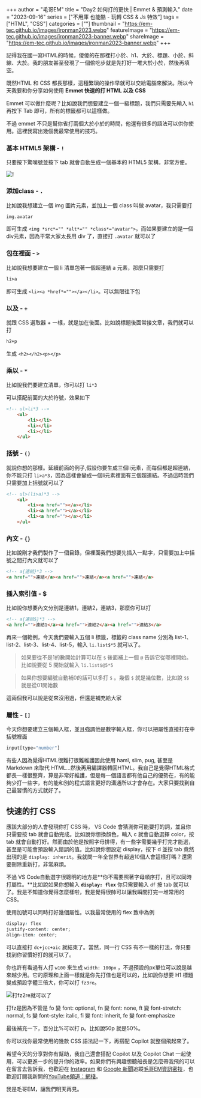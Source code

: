 +++
author = "毛哥EM"
title = "Day2 如何打的更快 | Emmet & 預測輸入"
date = "2023-09-16"
series = ["不用庫 也能酷 - 玩轉 CSS & Js 特效"]
tags = ["HTML", "CSS"]
categories = [""]
thumbnail = "https://em-tec.github.io/images/ironman2023.webp"
featureImage = "https://em-tec.github.io/images/ironman2023-banner.webp"
shareImage = "https://em-tec.github.io/images/ironman2023-banner.webp"
+++

記得我在國一寫HTML的時候，傻傻的在那裡打小於、h1、大於、標題、小於、斜線、大於。我的朋友甚至發現了一個偷吃步就是先打好一堆大於小於，然後再填空。

既然HTML 和  CSS 都長那樣，這種繁瑣的操作早就可以交給電腦來解決。所以今天我要和你分享如何使用 **Emmet 快速的打 HTML 以及** **CSS**

Emmet 可以做什麼呢？比如說我們想要建立一個一級標題，我們只需要先輸入 `h1` 再按下 Tab 即可，所有的標籤都可以這樣做。

不過 emmet 不只是幫你省打兩個大於小於的時間，他還有很多的語法可以供你使用。這裡我寫出幾個我最常使用的技巧。

### 基本 HTML5 架構 - `!`

只要按下驚嘆號並按下 tab 就會自動生成一個基本的 HTML5 架構，非常方便。

![!](https://em-tec.github.io/post/2023ironman-2/!.gif)

### 添加class - `.`

比如說我想建立一個 img 圖片元素，並加上一個 class 叫做 avatar，我只需要打

```html
img.avatar
```

即可生成 `<img *src*="" *alt*="" *class*="avatar">`。而如果要建立的是一個div元素，因為平常大家太長用 div 了，直接打 `.avatar` 就可以了

### 包在裡面 - `>`

比如說我想要建立一個 li 清單包著一個超連結 a 元素，那麼只需要打

```html
li>a
```

即可生成 `<li><a *href*=""></a></li>`。可以無限往下包

### 以及 - `+`

就跟 CSS 選取器 + 一樣，就是加在後面。比如說標題後面常接文章，我們就可以打

```html
h2+p
```

生成 `<h2></h2><p></p>`

### 乘以 - `*`

比如說我們要建立清單，你可以打 `li*3`

可以搭配前面的大於符號，效果如下

```html
<!-- ul>li*3 -->
    <ul>
        <li></li>
        <li></li>
        <li></li>
    </ul>
```

### 括號 - `()`

就說你想的那樣。延續前面的例子,假設你要生成三個li元素，而每個都是超連結，你不能只打 `li>a*3`，因為這樣會變成一個li元素裡面有三個超連結。不過這時我們只需要加上括號就可以了

```html
<!-- ul>(li>a)*3 -->
    <ul>
        <li><a href=""></a></li>
        <li><a href=""></a></li>
        <li><a href=""></a></li>
    </ul>

```

### 內文 - `{}`

比如說剛才我們製作了一個目錄，但裡面我們想要先插入一點字，只需要加上中括號之間打內文就可以了

```html
<!-- a{連結}*3 -->
<a href="">連結</a><a href="">連結</a><a href="">連結</a>
```

### 插入索引值 - $

比如說你想要內文分別是連結1，連結2，連結3，那麼你可以打

```html
<!-- a{連結$}*3 -->
<a href="">連結1</a><a href="">連結2</a><a href="">連結3</a>
```

再來一個範例，今天我們要輸入五個 li 標籤，標籤的 class name 分別為 list-1、list-2、list-3、list-4、list-5，輸入 `li.list$*5` 就可以了。

> 如果要從不是1的數開始計算可以在 `$` 後面補上一個 `@` 告訴它從哪裡開始。比如說要從 5 開始就輸入 `li.list$@5*5`
> 

> 如果你想要編號自動補0的話可以多打 `$` 。幾個 `$` 就是幾位數，比如說 `$$` 就是從01開始數
> 

這兩個我可以說是從來沒用過，但還是補充給大家

### 屬性 - `[]`

今天你想要建立三個輸入框，並且強調他是數字輸入框，你可以把屬性直接打在中括號裡面

```jsx
input[type="number"]
```

有些人因為覺得HTML很難打很難維護因此使用 haml, slim, pug, 甚至是 Markdown 來取代 HTML…然後再用編譯器轉回HTML。我自己是覺得HTML格式都長一樣很整齊，算是非常好維護，但是每一個語言都有他自己的優勢在，有的能夠少打一些字，有的能和別的程式語言更好的溝通所以才會存在。大家只要找到自己最習慣的方式就好了。

## 快速的打 CSS

應該大部分的人會發現你打 CSS 時， VS Code 會猜測你可能要打的詞，並且你只需要按 tab 就會自動完成。比如說你想換顏色，輸入 c 就會自動選擇 color，按 tab 就會自動打好。然而由於他是按照字母排得，有一些字需要幾乎打完才能選，甚至是可能會預設輸入錯誤的值。比如說你想設定 display，按下 d 並按 tab 竟然出現的是 `display: inherit`。我就問一年全世界有超過10個人會這樣打嗎？還需要刪除重新打，非常麻煩。

不過 VS Code自動選字很聰明的地方是**你不需要照著字母順序打，且可以同時打屬性。**比如說如果你想輸入 **`display: flex`** 你只需要輸入 `df` 按 tab 就可以了。我是不知道你覺得怎麼樣啦，我是覺得很帥可以讓我瞬間打完一堆常用的 CSS。

使用加號可以同時打好幾個屬性。以我最常使用的 flex 致中為例

```css
display: flex
justify-content: center;
align-item: center;
```

可以直接打 `dc+jcc+aic` 就結束了。當然，同一行 CSS 有不一樣的打法，你只要找到你習慣好打的就可以了。

你也許有看過有人打 `w100` 來生成 `width: 100px` ，不過預設的px單位可以說是越來越少用。它的原理和上面一樣就是你先打值也是可以的，比如說你想要 H1 標題變成預設字體三倍大，你可以打 `fz3re`。

![打fz2re就可以了](https://em-tec.github.io/post/2023ironman-2/fz.gif)

打fz是因為不管是 fo 變 font: optional, fn 變 font: none, ft 變 font-stretch: normal, fs 變 font-style: italic, fi 變 font: inherit, fe 變 font-emphasize

最後補充一下，百分比%可以打 p。比如說50p 就是50%。

你可以找你最常使用的幾款 CSS 語法記一下，再搭配 Copilot 就整個飛起來了。

希望今天的分享對你有幫助，我自己還會搭配 Copilot 以及 Copilot Chat 一起使用，可以更進一步的提升你的效率。如果你們有興趣想聽船長是怎麼帶我飛的可以在留言去告訴我，也歡迎在 [Instagram](https://www.instagram.com/em.tec.blog) 和 [Google 新聞](https://news.google.com/publications/CAAqBwgKMKXLvgswsubVAw?ceid=TW:zh-Hant&oc=3)追蹤[毛哥EM資訊密技](https://em-tec.github.io/)，也歡迎訂閱我新開的[YouTube頻道：網棧](https://www.youtube.com/@webpallet)。

我是毛哥EM，讓我們明天再見。
